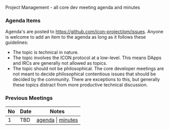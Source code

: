 Project Management - all core dev meeting agenda and minutes

### Agenda Items
Agenda's are posted to https://github.com/icon-project/pm/issues. Anyone is welcome to add an item to the agenda as long as it follows these guidelines:

- The topic is technical in nature.
- The topic involves the ICON protocol at a low-level. This means DApps and IRCs are generally not allowed as topics.
- The topic should not be philosophical. The core developer meetings are not meant to decide philosophical contentious issues that should be decided by the community. There are exceptions to this, but generally these topics distract from more productive technical discussion.

### Previous Meetings

 No  | Date                             | Notes          | 
--- | -------------------------------- | -------------- | 
 1 | TBD     | [agenda]() \| [minutes]() | 
